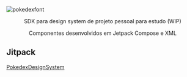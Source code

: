 ![pokedexfont](https://user-images.githubusercontent.com/78813984/197360049-a847a8b5-898d-4925-9f2c-ffd767d14a76.png)

<p align="center">  
SDK para design system de projeto pessoal para estudo (WIP)
</p>

<p align="center">  
Componentes desenvolvidos em Jetpack Compose e XML
</p>

## Jitpack
[PokedexDesignSystem](https://jitpack.io/#BruceTrindade/PokedexDesignSystem)


